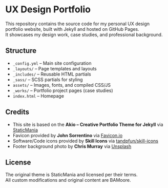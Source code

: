 # UX Design Portfolio

This repository contains the source code for my personal UX design portfolio website, built with Jekyll and hosted on GitHub Pages.  
It showcases my design work, case studies, and professional background.

## Structure
- `_config.yml` – Main site configuration  
- `_layouts/` – Page templates and layouts  
- `_includes/` – Reusable HTML partials  
- `_sass/` – SCSS partials for styling  
- `assets/` – Images, fonts, and compiled CSS/JS  
- `_works/` – Portfolio project pages (case studies)  
- `index.html` – Homepage  

## Credits
- This site is based on the **Akio – Creative Portfolio Theme for Jekyll** via [StaticMania](https://jekyllthemes.io/theme/akio-portfolio-jekyll-theme)
- Favicon provided by **John Sorrentino** via [Favicon.io](https://favicon.io)
- Software/Code icons provided by **Skill Icons** via [tandpfun/skill-icons](https://github.com/tandpfun/skill-icons)
- Footer background photo by **Chris Murray** via [Unsplash](https://unsplash.com/photos/gray-concrete-building-near-body-of-water-PLgY0KpeL-g)

## License
The original theme is StaticMania and licensed per their terms.  
All custom modifications and original content are BAMoore.
